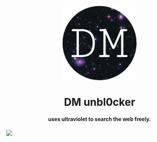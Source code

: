 <p align="center"><img src="/static/img/logo.png" height="200">
</p>

<h1 align="center">DM unbl0cker</h1>

<h4 align="center">uses ultraviolet to search the web freely.</h3>

<img src="https://dcbadge.vercel.app/api/server/hrXXUeWgrn" href="https://discord.gg/hrXXUeWgrn" align="center"/>
